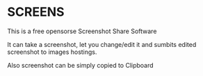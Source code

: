 # SCREENS
This is a free opensorse Screenshot Share Software

It can take a screenshot, let you change/edit it and sumbits edited screenshot to images hostings.

Also screenshot can be simply copied to Clipboard
